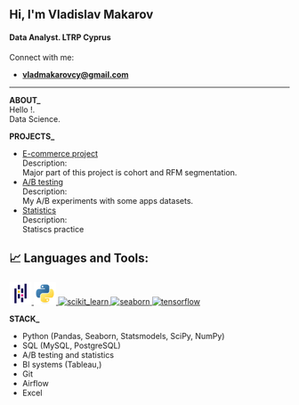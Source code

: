 <h2 align="left">Hi, I'm Vladislav Makarov</h2>
<h4 align="left">Data Analyst. LTRP Cyprus</h4>



Connect with me:
- **vladmakarovcy@gmail.com**
____________________________



**ABOUT_**<br/>
Hello !.<br/>
Data Science.

**PROJECTS_**<br/>
- [E-commerce project]()<br/>
Description:<br/> Major part of this project is cohort and RFM segmentation.
- [A/B testing]()<br/>
Description:<br/> My A/B experiments with some apps datasets.
- [Statistics]()<br/>
Description:<br/>Statiscs practice




## 📈 Languages and Tools:
<h3 align="left"></h3>
<p align="left"> 
<a href="https://pandas.pydata.org/" target="_blank" rel="noreferrer"> <img src="https://raw.githubusercontent.com/devicons/devicon/2ae2a900d2f041da66e950e4d48052658d850630/icons/pandas/pandas-original.svg" alt="pandas" width="40" height="40"/> </a>
<a href="https://www.python.org" target="_blank" rel="noreferrer"> <img src="https://raw.githubusercontent.com/devicons/devicon/master/icons/python/python-original.svg" alt="python" width="40" height="40"/> </a> 
<a href="https://scikit-learn.org/" target="_blank" rel="noreferrer"> <img src="https://upload.wikimedia.org/wikipedia/commons/0/05/Scikit_learn_logo_small.svg" alt="scikit_learn" width="40" height="40"/> </a>
<a href="https://seaborn.pydata.org/" target="_blank" rel="noreferrer"> <img src="https://seaborn.pydata.org/_images/logo-mark-lightbg.svg" alt="seaborn" width="40" height="40"/> </a>
<a href="https://www.tensorflow.org" target="_blank" rel="noreferrer"> <img src="https://www.vectorlogo.zone/logos/tensorflow/tensorflow-icon.svg" alt="tensorflow" width="40" height="40"/> </a>
</p>





**STACK_**<br/>
- Python (Pandas, Seaborn, Statsmodels, SciPy, NumPy)
- SQL (MySQL, PostgreSQL)
- A/B testing and statistics
- BI systems (Tableau,)
- Git
- Airflow
- Excel

